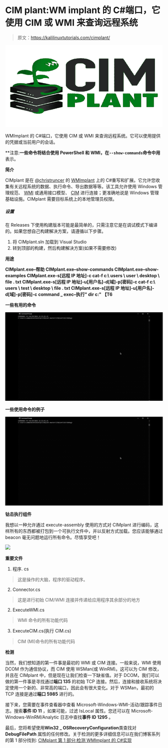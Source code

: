 # CIM plant:WM implant 的 C#端口，它使用 CIM 或 WMI 来查询远程系统

> 原文：<https://kalilinuxtutorials.com/cimplant/>

[![CIMplant : C# Port Of WMImplant Which Uses Either CIM Or WMI To Query Remote Systems](img//17140ffe4a356b113f6ac2e887fa71dc.png "CIMplant : C# Port Of WMImplant Which Uses Either CIM Or WMI To Query Remote Systems")](https://1.bp.blogspot.com/-gvQFAAGJIfk/YKzQ317AUxI/AAAAAAAAJN4/06rzvNfEu1wKZXIpGGQaXCO1BMV3fbzCgCLcBGAsYHQ/s728/CIMplant_1_cimplant_logo_letters%2B%25281%2529.png)

WMImplant 的 C#端口，它使用 CIM 或 WMI 来查询远程系统。它可以使用提供的凭据或当前用户的会话。

**注意:**一些命令将结合使用 PowerShell 和 WMI，在`--show-commands`命令中用**表示。

**简介**

CIMplant 是在 [@christruncer](https://twitter.com/christruncer) 的 [WMImplant](https://github.com/FortyNorthSecurity/WMImplant) 上的 C#重写和扩展。它允许您收集有关远程系统的数据、执行命令、导出数据等等。该工具允许使用 Windows 管理规范、 [WMI](https://docs.microsoft.com/en-us/windows/win32/wmisdk/about-wmi) 或通用接口模型、 [CIM](https://www.dmtf.org/standards/cim) 进行连接；更准确地说是 Windows 管理基础设施。CIMplant 需要目标系统上的本地管理员权限。

##### **设置**

在 Releases 下使用构建版本可能是最简单的，只需注意它是在调试模式下编译的。如果您想自己构建解决方案，请遵循以下步骤。

1.  将 CIMplant.sln 加载到 Visual Studio
2.  转到顶部的构建，然后构建解决方案(如果不需要修改)

**用途**

**CIMplant.exe–帮助
CIMplant.exe–show-commands
CIMplant.exe–show-examples
CIMplant.exe-s[远程 IP 地址]-c cat-f c:\ users \ user \ desktop \ file . txt
CIMplant.exe-s[远程 IP 地址]-u[用户名]-d[域]-p[密码]-c cat-f c:\ users \ test \ desktop \ file . txt
CIMplant.exe-s[远程 IP 地址]-u[用户名]-d[域]-p[密码]-c command _ exec–执行" dir c:\" 【T6**

**一些有用的命令**

![](img//e7b5a4356b23fd162933632b84602291.png)

**一些使用命令的例子**

![](img//e7b5a4356b23fd162933632b84602291.png)

**钴击执行组件**

我想以一种允许通过 execute-assembly 使用的方式对 CIMplant 进行编码，这样所有的东西都被打包到一个可执行文件中，并以反射方式加载。您应该能够通过 beacon 毫无问题地运行所有命令。尽情享受吧！

![](img//22aad958e4b4023e1e08f9f637eff1e8.png)

**重要文件**

1.  程序. cs

> 这是操作的大脑，程序的驱动程序。

2.  Connector.cs

> 这是进行初始 CIM/WMI 连接并传递给应用程序其余部分的地方

2.  ExecuteWMI.cs

> WMI 命令的所有功能代码

3.  ExecuteCIM.cs(执行 CIM.cs)

> CIM (MI)命令的所有功能代码

**检测**

当然，我们想知道的第一件事是最初的 WMI 或 CIM 连接。一般来说，WMI 使用 DCOM 作为通信协议，而 CIM 使用 WSMan(或 WinRM)。这可以为 CIM 修改，并且在 CIMplant 中，但是现在让我们检查一下缺省值。对于 DCOM，我们可以做的第一件事是寻找通过**端口 135** 的初始 TCP 连接。然后，连接和接收系统将决定使用一个新的、非常高的端口，因此会有很大变化。对于 WSMan，最初的 TCP 连接是通过**端口 5985** 进行的。

接下来，您需要在事件查看器中查看 Microsoft-Windows-WMI-活动/跟踪事件日志。搜索**事件 ID 11** ，如果可能，过滤 IsLocal 属性。您还可以在 Microsoft-Windows-WinRM/Analytic 日志中查找**事件 ID 1295** 。

最后，您将希望使用**Win32 _ OSRecoveryConfiguration**类查找对 **DebugFilePath** 属性的任何修改。关于检测的更多详细信息可以在我们博客系列的第 1 部分找到: [CIMplant 第 1 部分:检测 WMImplant 的 C#实现](https://fortynorthsecurity.com/blog/cimplant-part-1-detections/)